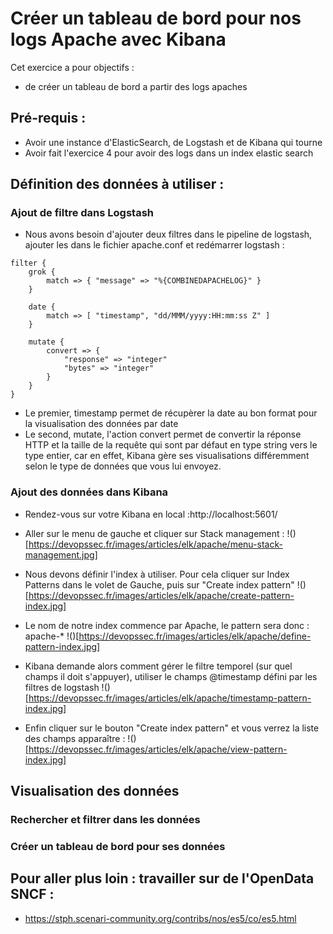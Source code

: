 # Créer un tableau de bord pour nos logs Apache avec Kibana

Cet exercice a pour objectifs :
* de créer un tableau de bord a partir des logs apaches

## Pré-requis : 
* Avoir une instance d'ElasticSearch, de Logstash et de Kibana qui tourne
* Avoir fait l'exercice 4 pour avoir des logs dans un index elastic search

## Définition des données à utiliser :
### Ajout de filtre dans Logstash 
* Nous avons besoin d'ajouter deux filtres dans le pipeline de logstash, ajouter les dans le fichier apache.conf et redémarrer logstash :
```
filter {
    grok {
        match => { "message" => "%{COMBINEDAPACHELOG}" }
    }
    
    date {
        match => [ "timestamp", "dd/MMM/yyyy:HH:mm:ss Z" ]
    }

    mutate {
        convert => {
            "response" => "integer"
            "bytes" => "integer"
        }
    }
}
```
  * Le premier, timestamp permet de récupèrer la date au bon format pour la visualisation des données par date
  * Le second, mutate,  l'action convert permet de convertir la réponse HTTP et la taille de la requête qui sont par défaut en type string vers le type entier, car en effet, Kibana gère ses visualisations différemment selon le type de données que vous lui envoyez. 

### Ajout des données dans Kibana

* Rendez-vous sur votre Kibana en local :http://localhost:5601/
* Aller sur le menu de gauche et cliquer sur Stack management : 
!()[https://devopssec.fr/images/articles/elk/apache/menu-stack-management.jpg]

* Nous devons définir l'index à utiliser. Pour cela cliquer sur Index Patterns dans le volet de Gauche, puis sur "Create index pattern"
!()[https://devopssec.fr/images/articles/elk/apache/create-pattern-index.jpg]

* Le nom de notre index commence par Apache, le pattern sera donc : apache-* 
!()[https://devopssec.fr/images/articles/elk/apache/define-pattern-index.jpg]

* Kibana demande alors comment gérer le filtre temporel (sur quel champs il doit s'appuyer), utiliser le champs @timestamp défini par les filtres de logstash
!()[https://devopssec.fr/images/articles/elk/apache/timestamp-pattern-index.jpg]

* Enfin cliquer sur le bouton "Create index pattern" et vous verrez la liste des champs apparaître :
!()[https://devopssec.fr/images/articles/elk/apache/view-pattern-index.jpg]

## Visualisation des données

### Rechercher et filtrer dans les données

### Créer un tableau de bord pour ses données

## Pour aller plus loin : travailler sur de l'OpenData SNCF : 
* https://stph.scenari-community.org/contribs/nos/es5/co/es5.html 
